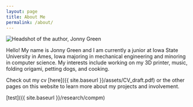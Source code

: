 ```yaml
---
layout: page
title: About Me
permalink: /about/
---
```


![Headshot of the author, Jonny Green](/assets/headshot.JPG "Check me out!" )

Hello! My name is Jonny Green and I am currently a junior at Iowa State University in Ames, Iowa majoring in mechanical engineering and minoring in computer science. My interests include working on my 3D printer, music, folding origami, petting dogs, and cooking.

Check out my cv [here]({{ site.baseurl }}/assets/CV_draft.pdf) or the other pages on this website to learn more about my projects and involvement.

[test]({{ site.baseurl }}/research/compm)
